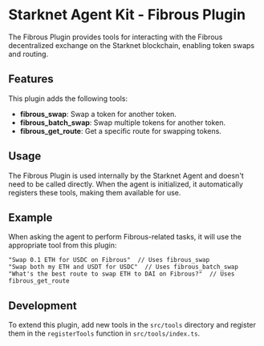 # Starknet Agent Kit - Fibrous Plugin

The Fibrous Plugin provides tools for interacting with the Fibrous decentralized exchange on the Starknet blockchain, enabling token swaps and routing.

## Features

This plugin adds the following tools:

- **fibrous_swap**: Swap a token for another token.
- **fibrous_batch_swap**: Swap multiple tokens for another token.
- **fibrous_get_route**: Get a specific route for swapping tokens.

## Usage

The Fibrous Plugin is used internally by the Starknet Agent and doesn't need to be called directly. When the agent is initialized, it automatically registers these tools, making them available for use.

## Example

When asking the agent to perform Fibrous-related tasks, it will use the appropriate tool from this plugin:

```
"Swap 0.1 ETH for USDC on Fibrous"  // Uses fibrous_swap
"Swap both my ETH and USDT for USDC"  // Uses fibrous_batch_swap
"What's the best route to swap ETH to DAI on Fibrous?"  // Uses fibrous_get_route
```

## Development

To extend this plugin, add new tools in the `src/tools` directory and register them in the `registerTools` function in `src/tools/index.ts`. 